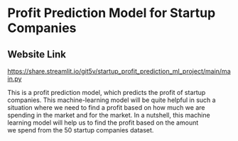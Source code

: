 # Profit Prediction Model for Startup Companies

## Website Link
https://share.streamlit.io/git5v/startup_profit_prediction_ml_project/main/main.py

This is a profit prediction model, which predicts the 
profit of startup companies. This machine-learning model will be quite helpful in 
such a situation where we need to find a profit 
based on how much we are spending in the market and 
for the market. In a nutshell, this machine learning model 
will help us to find the profit based on the amount  
we spend from the 50 startup companies dataset.


